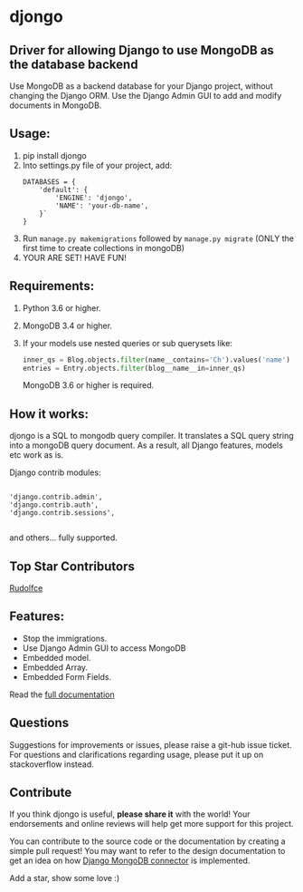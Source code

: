 <h1>djongo</h1>
<h2>Driver for allowing Django to use MongoDB as the database backend</h2>

Use MongoDB as a backend database for your Django project, without changing the Django ORM. Use the Django Admin GUI to add and modify documents in MongoDB. 

<h2>Usage:</h2>
<ol>
<li> pip install djongo </li>
<li> Into settings.py file of your project, add: 

``` 
DATABASES = {
    'default': {
        'ENGINE': 'djongo',
        'NAME': 'your-db-name',
    }`
}
```
</li>   
   <li> Run <code>manage.py makemigrations</code> followed by <code>manage.py migrate</code> (ONLY the first time to create collections in mongoDB) </li>
   <li> YOUR ARE SET! HAVE FUN! </li>
</ol>
<h2>Requirements:</h2>

  1. Python 3.6 or higher.
  2. MongoDB 3.4 or higher.
  3. If your models use nested queries or sub querysets like:
  
      ```python
      inner_qs = Blog.objects.filter(name__contains='Ch').values('name')
      entries = Entry.objects.filter(blog__name__in=inner_qs)
      ```
     MongoDB 3.6 or higher is required.


<h2>How it works:</h2>

djongo is a SQL to mongodb query compiler. It translates a SQL query string into a mongoDB query document. As a result, all Django features, models etc work as is.
  
  Django contrib modules: 
<pre><code>  
'django.contrib.admin',
'django.contrib.auth',    
'django.contrib.sessions',

</code></pre>
 and others... fully supported.

## Top Star Contributors

[Rudolfce](https://github.com/rudolfce)

<h2>Features:</h2>

  * Stop the immigrations.  
  * Use Django Admin GUI to access MongoDB  
  * Embedded model.
  * Embedded Array.
  * Embedded Form Fields.
  
  Read the [full documentation](https://nesdis.github.io/djongo/)

 <h2>Questions</h2>
 
   Suggestions for improvements or issues, please raise a git-hub issue ticket. For questions and clarifications regarding usage, please put it up on stackoverflow instead. 
   
 ## Contribute
 
 If you think djongo is useful, **please share it** with the world! Your endorsements and online reviews will help get more support for this project.
  
 You can contribute to the source code or the documentation by creating a simple pull request! You may want to refer to the design documentation to get an idea on how [Django MongoDB connector](https://nesdis.github.io/djongo/django-mongodb-connector-design-document/) is implemented.
 
 Add a star, show some love :)
